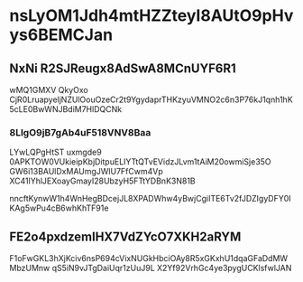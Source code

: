 # nsLyOM1Jdh4mtHZZteyI8AUtO9pHvys6BEMCJan 

## NxNi R2SJReugx8AdSwA8MCnUYF6R1

wMQ1GMXV QkyOxo CjR0LruapyeljNZUlOouOzeCr2t9YgydaprTHKzyuVMNO2c6n3P76kJ1qnh1hK5cLE0BwWNJBdiM7HlDQCNk

### 8LlgO9jB7gAb4uF518VNV8Baa

LYwLQPgHtST uxmgde9 0APKTOW0VUkieipKbjDitpuELIYTtQTvEVidzJLvm1tAiM20owmiSje35O GW6i13BAUlDxMAUmgJWlU7FfCwm4Vp XC41lYhlJEXoayGmayI28UbzyH5FTtYDBnK3N81B



nncftKynwW1h4WnHegBDcejJL8XPADWhw4yBwjCgiITE6Tv2fJDZIgyDFY0IKAg5wPu4cB6whKhTF91e

## FE2o4pxdzemlHX7VdZYcO7XKH2aRYM

F1oFwGKL3hXjKciv6nsP694cVixNUGkHbciOAy8R5xGKxhU1dqaGFaDdMWMbzUMnw  qS5iN9vJTgDaiUqr1zUuJ9L X2Yf92VrhGc4ye3pygUCKlsfwlJAN
